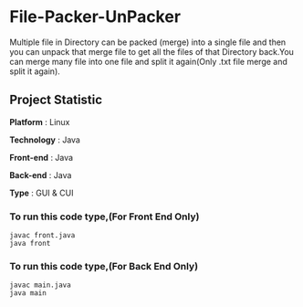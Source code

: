 # File-Packer-UnPacker

Multiple file in Directory can be packed (merge) into a single file and then you can unpack that merge file to get all the files of that Directory back.You can merge many file into one file and split it again(Only .txt file merge and split it again).


## Project Statistic

**Platform** : Linux

**Technology** : Java

**Front-end** : Java

**Back-end** : Java

**Type** : GUI & CUI


### To run this code type,(For Front End Only)
  
  	javac front.java
  	java front
  	

### To run this code type,(For Back End Only)  	

	javac main.java
	java main
 
  	
